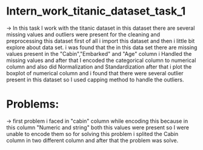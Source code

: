 # Intern_work_titanic_dataset_task_1
-> In this task I work with the titanic dataset in this dataset there are several missing values and outliers were present for the cleaning and preprocessing this dataset first of all i import this dataset and then i little bit explore about data set. i was found that the in this data set there are missing values present in the "Cabin","Embarked" and "Age" column i Handled the missing values and after that I encoded the categorical column to numerical column and also did Normalization and Standardization after that i plot the boxplot of numerical column and i found that there were several outlier present in this dataset so I used capping method to handle the outliers.

# Problems:
  -> first problem i faced in "cabin" column while encoding this because  in this column  "Numeric and string" both this values were present so I were unable to encode them so for solving this problem i splited the Cabin column in two different column and after that the problem was solve.

